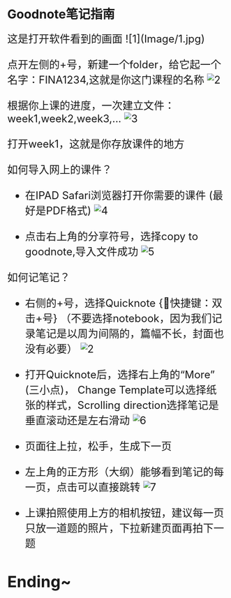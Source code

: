 # Goodnote笔记指南
<font size=5>
这是打开软件看到的画面
![1](Image/1.jpg)



点开左侧的+号，新建一个folder，给它起一个名字：FINA1234,这就是你这门课程的名称
![2](Image/2.jpg)



根据你上课的进度，一次建立文件：week1,week2,week3,...
![3](Image/3.jpeg)



打开week1，这就是你存放课件的地方

如何导入网上的课件？
- 在IPAD Safari浏览器打开你需要的课件 (最好是PDF格式)
![4](Image/4.jpg)



- 点击右上角的分享符号，选择copy to goodnote,导入文件成功
![5](Image/5.jpg)



如何记笔记？
- 右侧的+号，选择Quicknote {快捷键：双击+号} （不要选择notebook，因为我们记录笔记是以周为间隔的，篇幅不长，封面也没有必要）
![2](Image/2.jpg)



- 打开Quicknote后，选择右上角的“More” (三小点)， Change Template可以选择纸张的样式，Scrolling direction选择笔记是垂直滚动还是左右滑动
![6](Image/6.jpg)

- 页面往上拉，松手，生成下一页


- 左上角的正方形（大纲）能够看到笔记的每一页，点击可以直接跳转
![7](Image/7.jpg)



- 上课拍照使用上方的相机按钮，建议每一页只放一道题的照片，下拉新建页面再拍下一题
 
 ## Ending~
